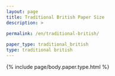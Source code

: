 ```yaml
---
layout: page
title: Traditional British Paper Size
description: >
 
permalink: /en/traditional-british/

paper_type: traditional_british
type: traditional british
---
```

{% include page/body.paper.type.html %}
